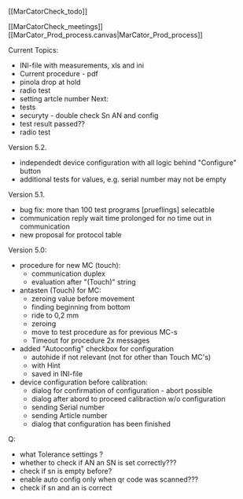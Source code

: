 [[MarCatorCheck_todo]]


[[MarCatorCheck_meetings]]
[[MarCator_Prod_process.canvas|MarCator_Prod_process]]


Current Topics:
- INI-file with measurements, xls and ini
- Current procedure - pdf
- pinola drop at hold
- radio test
- setting artcle number
Next:
- tests
- securyty - double check Sn AN and config
- test result passed??
- radio test

Version 5.2.
- independedt device configuration with all logic behind "Configure" button
- additional tests for values, e.g. serial number may not be empty

Version 5.1. 
- bug fix: more than 100 test programs [prueflings] selecatble
- communication reply wait time prolonged for no time out in communication
- new proposal for protocol table 

Version 5.0:
- procedure for new MC (touch):
	- communication duplex
	- evaluation after "(Touch)" string
- antasten (Touch) for MC:
	- zeroing value before movement
	- finding beginning from bottom
	- ride to 0,2 mm
	- zeroing
	- move to test procedure as for previous MC-s
	- Timeout for procedure 2x messages
- added "Autoconfig" checkbox for configuration
	- autohide if not relevant (not for other than Touch MC's)
	- with Hint
	- saved in INI-file
- device configuration before calibration:
	- dialog for confirmation of configuration - abort possible
	- dialog after abord to proceed calibraction w/o configuration
	- sending Serial number
	- sending Article number
	- dialog that configuration has been finished

Q:
- what Tolerance settings ?
- whether to check if AN an SN is set correctly???
- check if sn is empty before?
- enable auto config only when qr code was scanned???
- check if sn and an is correct












